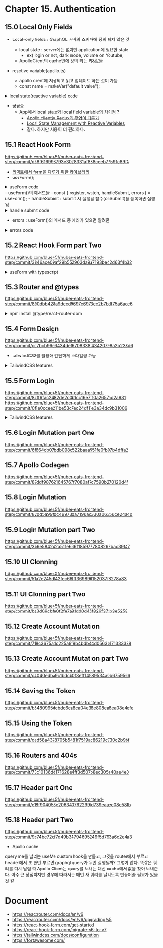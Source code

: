 # Chapter 15. Authentication

## 15.0 Local Only Fields

- Local-only fields : GraphQL 서버의 스키마에 정의 되지 않은 것

  - local state : server에는 없지만 application에 필요한 state
    - ex) login or not, dark mode, volume on Youtube,
  - ApolloClient의 cache안에 정의 되는 키&값들

- reactive variable(apollo.ts)
  - apollo client에 저장되고 읽고 업데이트 하는 것이 가능
  - const name = makeVar("default value");

<details>
  <summary>local state(reactive variable) code</summary>

```javascript
// apollo.ts
const token = localStorage.getItem(LOCALSTORAGE_TOKEN);
export const isLoggedInVar = makeVar(Boolean(token));
export const authToken = makeVar(token);

export const client = new ApolloClient({
  link: authLink.concat(httpLink),
  cache: new InMemoryCache({
    typePolicies: {
      Query: {
        fields: {
          // 여기에 선언된 것들이 local state
          isLoggedIn: {
            read() {
              return isLoggedInVar();
            },
          },
          token: {
            read() {
              return authToken();
            },
          },
        },
      },
    },
  }),
});
```

</details>

- 궁금증
  - App에서 local state와 local field variable의 차이점 ?
    - [Apollo client는 Redux와 무엇이 다른가](https://d2.naver.com/helloworld/4245995)
    - [Local State Management with Reactive Variables](https://www.apollographql.com/blog/apollo-client/caching/local-state-management-with-reactive-variables/)
    - 같다. 하지만 사용이 더 편리하다.


## 15.1 React Hook Form
https://github.com/blue45f/nuber-eats-frontend-step/commit/d58f616998793e3028331af838ceeb77591c89f4

- [리액트에서 form을 다루기 위한 라이브러리](https://react-hook-form.com/)
- useForm();
<details>
  <summary>useForm code</summary>

```javascript
export const LoggedOutRouter = () => {
  const { register, watch } = useForm(); // useForm()의 사용 방법
  console.log(watch()); // register가 등록된 form에 입력되는 값을 실시간으로 확인
  return (
    <div>
      <form>
        <input
          ref={register} // 사용할 form에 register를 붙이면 됨
          name="email" // name도 필수
          required
          placeholder="email"
        >
      </form>
    </div>
  )
}
```

</details>
- useForm()의 메서드들
  - const { register, watch, handleSubmit, errors } = useForm();
  - handleSubmit : submit 시 실행될 함수(onSubmit)을 등록하면 실행됨

<details>
  <summary>handle submit code</summary>

```javascript
export const CreateAccount = () => {
  const { register, handleSubmit } = useForm();
  const onSubmit = () => {
    console.log('how to use handleSubmit');
  };
  return (
    <form onSubmit={handleSubmit(onSubmit)}>
      <input ref={register} name="email" /> // register를 ref에 등록 + name 설정
      하면 useForm() 사용 준비 완료
    </form>
  );
};
```

</details>

- errors : useForm()의 메서드 중 에러가 있으면 알려줌

<details>
<summary>errors code</summary>

```javascript
<input
  ref={register({
    required: 'Email is required',
    pattern: {
      value: EMAIL_REGEX,
      message: 'Please enter a valid email',
    },
  })}
  required
  name="email"
  placeholder="Email"
  className="input"
/>;
{
  errors.email?.message && <FormError errorMessage={errors.email?.message} />;
}
```
</details>

## 15.2 React Hook Form part Two
https://github.com/blue45f/nuber-eats-frontend-step/commit/3846ace09af29b552963da9a7193be42d63f4b32

<details>
<summary>useForm with typescript</summary>

```typescript
interface ILoginForm {
  email: string;
  password: string;
}
const { register, error } = useForm<ILoginForm>(); // <ILoginForm>을 typescript형식에 맞게 useForm()에 추가함
// 이후 typescript가 자동완성 기능을 실행
// error.email?.message // error. 이후 자동완성 사용 가능
```

</details>

## 15.3 Router and @types
https://github.com/blue45f/nuber-eats-frontend-step/commit/890dbb428a9decd9697c6973ec2b7bdf75a6ade6
  
<details>
<summary>npm install @type/react-router-dom</summary>

react-router-dom은 javascript 버전인데
typescript는 알아 듣질 못 함

1. @type 버전이 있길 기도
   구글 : definitely typed => The repository for high queality Typescript type definitions.

npm install @type/react-router-dom

2. @type 버전이 없을 경우엔 type definition을 하고 사용가능하지만 typescript의 보호기능 등은 사용 불가능
</details>


## 15.4 Form Design
https://github.com/blue45f/nuber-eats-frontend-step/commit/cd7bcb96e6434def6708338f43420798a2b238d6

- tailwindCSS를 활용해 간단하게 스타일링 가능

<details>
  <summary>TailwindCSS features</summary>

- 부트스트랩과 달리 눈에 띄는 특유의 생김새가 없음
- 조합할 수 있는 여러 클래스들이 있는데 좋바해서 쓰면 됨
- production을 위해 build할때 사용하지 않은 클래스들을 제거해서 css크기를 줄일 수 있음
- VScode extension : Tailwind CSS intellisense : Tailwind CSS 클래스 이름 자동 완성
- [postCSS](https://github.com/postcss/postcss) : post process할 수 있게 해주는 라이브러리 - CSS 전용 Babel 같은 느낌
  - tailwind를 일반 css파일로 빌드하기 위해 postcss config 파일 필요
  - autoprefixer : 크로스 브라우징 되도록 지원
  - 참고 : https://fourwingsy.medium.com/postcss-%EC%86%8C%EA%B0%9C-727310aa6505
- tailwind.config.js : tailwind를 커스터마이즈 하기 위해

</details>

## 15.5 Form Login 
https://github.com/blue45f/nuber-eats-frontend-step/commit/8cff6fac2482de2c0b1cc16e7f10a2657ad2a931
https://github.com/blue45f/nuber-eats-frontend-step/commit/0f1e0ccee211be53c7ec24df11e3a34dc9b31006

<details>
  <summary>TailwindCSS features</summary>
  
- 다양한 클래스를 통해 디자인한 요소를 묶어 해당 클래스를 간편하게 재사용할 수 있다.
- @apply를 통해 스타일들을 컴포넌트화 하여, 해당 클래스를 사용함으로써 스타일의 재사용이 가능하다.

````css
@tailwind components;

.input {
    @apply focus:outline-none focus:border-gray-500 p-3 border-2  text-lg border-gray-200 transition-colors;
}

.container {
    @apply max-w-screen-2xl mx-auto;
}

.link {
    @apply text-lime-600 hover:underline;
}

.btn {
    @apply text-lg font-medium focus:outline-none text-white py-4  transition-colors bg-lime-600 hover:bg-lime-700;
}

@tailwind utilities;
````

  https://velog.io/@ney9083/TailwindCSS
</details>

## 15.6 Login Mutation part One
https://github.com/blue45f/nuber-eats-frontend-step/commit/6f664cb07bdb098c522baaa551fe0fb07b4dffa2

## 15.7 Apollo Codegen
https://github.com/blue45f/nuber-eats-frontend-step/commit/87ddf987621645767f7080af7c7590b270120d4f

## 15.8 Login Mutation
https://github.com/blue45f/nuber-eats-frontend-step/commit/82dd5a99fbc49973da7196ac330a06356ce24a4d

## 15.9 Login Mutation part Two
https://github.com/blue45f/nuber-eats-frontend-step/commit/3b6e584242a511e666f1859777808262bac39f47

## 15.10 UI Clonning
https://github.com/blue45f/nuber-eats-frontend-step/commit/51a2e245df42fec66fff369896152037f8278a83

## 15.11 UI Clonning part Two
https://github.com/blue45f/nuber-eats-frontend-step/commit/ba3d09cbfe0f2fe7a81dd0d45f826f371b3e5258

## 15.12 Create Account Mutation
https://github.com/blue45f/nuber-eats-frontend-step/commit/718c3675adc225a9f9b4bdb44d0563b171333388

## 15.13 Create Account Mutation part Two
https://github.com/blue45f/nuber-eats-frontend-step/commit/c4040edba9c1bdcb0f3eff14989534a0b6759566

## 15.14 Saving the Token
https://github.com/blue45f/nuber-eats-frontend-step/commit/b5480995dcbdc6ca8ca04e36e808ea6ea08e4efe

## 15.15 Using the Token
https://github.com/blue45f/nuber-eats-frontend-step/commit/ded58a4378705b5481f7519ac86219c730c2b9bf

## 15.16 Routers and 404s
https://github.com/blue45f/nuber-eats-frontend-step/commit/73c10136dd171628e4ff3d507b8ec305a40ae4e0

## 15.17 Header part One
https://github.com/blue45f/nuber-eats-frontend-step/commit/e18f904058e206340762299fd739eaaec08e581b

## 15.18 Header part Two
https://github.com/blue45f/nuber-eats-frontend-step/commit/9c74bc72cf7d49b34794695249f5d793a6c2e4a3
  
- Apollo cache

query me를 날리는 useMe custom hook을 만들고, 그것을 router에서 부르고 header에서 또 한번 부르면 graphql query가 두번 실행될까? 그렇지 않다. 똑같은 쿼리를 다시 날릴 때 Apollo Client는 query를 보내는 대신 cache에서 값을 찾아 보내준다.
아주 큰 장점이지만 경우에 따라서는 매번 새 쿼리를 날리도록 만들어줄 필요가 있을 것 같  

# Document
- https://reactrouter.com/docs/en/v6
- https://reactrouter.com/docs/en/v6/upgrading/v5
- https://react-hook-form.com/get-started
- https://react-hook-form.com/migrate-v6-to-v7
- https://tailwindcss.com/docs/configuration
- https://fortawesome.com/
